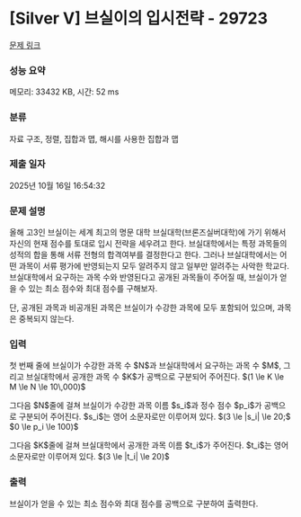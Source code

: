 # [Silver V] 브실이의 입시전략 - 29723 

[문제 링크](https://www.acmicpc.net/problem/29723) 

### 성능 요약

메모리: 33432 KB, 시간: 52 ms

### 분류

자료 구조, 정렬, 집합과 맵, 해시를 사용한 집합과 맵

### 제출 일자

2025년 10월 16일 16:54:32

### 문제 설명

<p>올해 고3인 브실이는 세계 최고의 명문 대학 브실대학(브론즈실버대학)에 가기 위해서 자신의 현재 점수를 토대로 입시 전략을 세우려고 한다. 브실대학에서는 특정 과목들의 성적의 합을 통해 서류 전형의 합격여부를 결정한다고 한다. 그러나 브실대학에서는 어떤 과목이 서류 평가에 반영되는지 모두 알려주지 않고 일부만 알려주는 사악한 학교다. 브실대학에서 요구하는 과목 수와 반영된다고 공개된 과목들이 주어질 때, 브실이가 얻을 수 있는 최소 점수와 최대 점수를 구해보자.</p>

<p>단, 공개된 과목과 비공개된 과목은 브실이가 수강한 과목에 모두 포함되어 있으며, 과목은 중복되지 않는다.</p>

### 입력 

 <p>첫 번째 줄에 브실이가 수강한 과목 수 $N$과 브실대학에서 요구하는 과목 수 $M$, 그리고 브실대학에서 공개한 과목 수 $K$가 공백으로 구분되어 주어진다. $(1 \le K \le M \le N \le 10\,000)$</p>

<p>그다음 $N$줄에 걸쳐 브실이가 수강한 과목 이름 $s_i$과 정수 점수 $p_i$가 공백으로 구분되어 주어진다. $s_i$는 영어 소문자로만 이루어져 있다. $(3 \le |s_i| \le 20;$ $0 \le p_i \le 100)$</p>

<p>그다음 $K$줄에 걸쳐 브실대학에서 공개한 과목 이름 $t_i$가 주어진다. $t_i$는 영어 소문자로만 이루어져 있다. $(3 \le |t_i| \le 20)$</p>

### 출력 

 <p>브실이가 얻을 수 있는 최소 점수와 최대 점수를 공백으로 구분하여 출력한다.</p>

